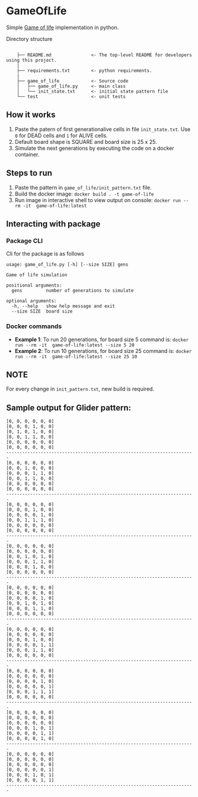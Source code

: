# GameOfLife
Simple [Game of life](https://en.wikipedia.org/wiki/Conway%27s_Game_of_Life) implementation in python.

Directory structure

```

    ├── README.md               <- The top-level README for developers using this project.
    |
    ├── requirements.txt        <- python requirements.
    |
    ├── game_of_life            <- Source code
    │   ├── game_of_life.py     <- main class
    │   └── init_state.txt      <- initial state pattern file
    └── test                    <- unit tests
```

## How it works

1. Paste the patern of first generationalive cells in file `init_state.txt`. Use `0` for DEAD cells and `1` for ALIVE cells.
2. Default board shape is SQUARE and board size is 25 x 25.
3. Simulate the next generations by executing the code on a docker container.


## Steps to run

1. Paste the pattern in `game_of_life/init_pattern.txt` file.
2. Build the docker image: `docker build . -t game-of-life`
3. Run image in interactive shell to view output on console: `docker run --rm -it  game-of-life:latest`


## Interacting with package

### Package CLI

Cli for the package is as follows

```
usage: game_of_life.py [-h] [--size SIZE] gens

Game of life simulation

positional arguments:
  gens         number of generations to simulate

optional arguments:
  -h, --help   show help message and exit
  --size SIZE  board size
```

### Docker commands 

+ **Example 1**: To run 20 generations, for board size 5 command is: `docker run --rm -it  game-of-life:latest --size 5 20`
+ **Example 2**: To run 10 generations, for board size 25 command is: `docker run --rm -it  game-of-life:latest --size 25 10`

## NOTE
 For every change in `init_pattern.txt`, new build is required.



## Sample output for Glider pattern:
```
[0, 0, 0, 0, 0, 0]
[0, 0, 0, 1, 0, 0]
[0, 1, 0, 1, 0, 0]
[0, 0, 1, 1, 0, 0]
[0, 0, 0, 0, 0, 0]
[0, 0, 0, 0, 0, 0]
-----------------------------------------------------------------------
[0, 0, 0, 0, 0, 0]
[0, 0, 1, 0, 0, 0]
[0, 0, 0, 1, 1, 0]
[0, 0, 1, 1, 0, 0]
[0, 0, 0, 0, 0, 0]
[0, 0, 0, 0, 0, 0]
-----------------------------------------------------------------------
[0, 0, 0, 0, 0, 0]
[0, 0, 0, 1, 0, 0]
[0, 0, 0, 0, 1, 0]
[0, 0, 1, 1, 1, 0]
[0, 0, 0, 0, 0, 0]
[0, 0, 0, 0, 0, 0]
-----------------------------------------------------------------------
[0, 0, 0, 0, 0, 0]
[0, 0, 0, 0, 0, 0]
[0, 0, 1, 0, 1, 0]
[0, 0, 0, 1, 1, 0]
[0, 0, 0, 1, 0, 0]
[0, 0, 0, 0, 0, 0]
-----------------------------------------------------------------------
[0, 0, 0, 0, 0, 0]
[0, 0, 0, 0, 0, 0]
[0, 0, 0, 0, 1, 0]
[0, 0, 1, 0, 1, 0]
[0, 0, 0, 1, 1, 0]
[0, 0, 0, 0, 0, 0]
-----------------------------------------------------------------------
[0, 0, 0, 0, 0, 0]
[0, 0, 0, 0, 0, 0]
[0, 0, 0, 1, 0, 0]
[0, 0, 0, 0, 1, 1]
[0, 0, 0, 1, 1, 0]
[0, 0, 0, 0, 0, 0]
-----------------------------------------------------------------------
[0, 0, 0, 0, 0, 0]
[0, 0, 0, 0, 0, 0]
[0, 0, 0, 0, 1, 0]
[0, 0, 0, 0, 0, 1]
[0, 0, 0, 1, 1, 1]
[0, 0, 0, 0, 0, 0]
-----------------------------------------------------------------------
[0, 0, 0, 0, 0, 0]
[0, 0, 0, 0, 0, 0]
[0, 0, 0, 0, 0, 0]
[0, 0, 0, 1, 0, 1]
[0, 0, 0, 0, 1, 1]
[0, 0, 0, 0, 1, 0]
-----------------------------------------------------------------------
[0, 0, 0, 0, 0, 0]
[0, 0, 0, 0, 0, 0]
[0, 0, 0, 0, 0, 0]
[0, 0, 0, 0, 0, 1]
[0, 0, 0, 1, 0, 1]
[0, 0, 0, 0, 1, 1]
-----------------------------------------------------------------------
```